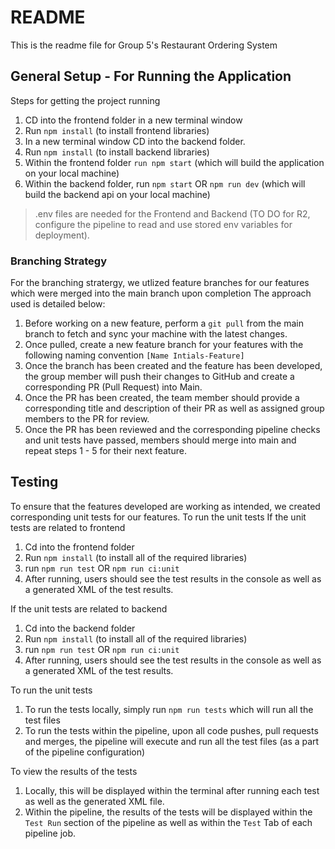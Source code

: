 # README

This is the readme file for Group 5's Restaurant Ordering System

## General Setup - For Running the Application

Steps for getting the project running

1. CD into the frontend folder in a new terminal window
2. Run `npm install` (to install frontend libraries)
3. In a new terminal window CD into the backend folder.
4. Run `npm install` (to install backend libraries)
5. Within the frontend folder `run npm start` (which will build the application on your local machine)
6. Within the backend folder, run `npm start` OR `npm run dev` (which will build the backend api on your local machine)

> .env files are needed for the Frontend and Backend (TO DO for R2, configure the pipeline to read and use stored env variables for deployment).

### Branching Strategy
For the branching stratergy, we utlized feature branches for our features which were merged into the main branch upon completion
The approach used is detailed below:

1) Before working on a new feature, perform a `git pull` from the main branch to fetch and sync your machine with the latest changes.
2) Once pulled, create a new feature branch for your features with the following naming convention `[Name Intials-Feature]`
3) Once the branch has been created and the feature has been developed, the group member will push their changes to GitHub and create a corresponding PR (Pull Request) into Main.
4) Once the PR has been created, the team member should provide a corresponding title and description of their PR as well as assigned group members to the PR for review.
5) Once the PR has been reviewed and the corresponding pipeline checks and unit tests have passed, members should merge into main and repeat steps 1 - 5 for their next feature.


## Testing
To ensure that the features developed are working as intended, we created corresponding unit tests for our features. 
To run the unit tests
If the unit tests are related to frontend
1) Cd into the frontend folder
2) Run `npm install` (to install all of the required libraries)
3) run `npm run test` OR `npm run ci:unit`
3) After running, users should see the test results in the console as well as a generated XML of the test results.

If the unit tests are related to backend
1) Cd into the backend folder
2) Run `npm install` (to install all of the required libraries)
3) run `npm run test` OR `npm run ci:unit`
3) After running, users should see the test results in the console as well as a generated XML of the test results.

To run the unit tests
1) To run the tests locally, simply run `npm run tests` which will run all the test files
2) To run the tests within the pipeline, upon all code pushes, pull requests and merges, the pipeline will execute and run all the test files (as a part of the pipeline configuration)

To view the results of the tests
1) Locally, this will be displayed within the terminal after running each test as well as the generated XML file.
2) Within the pipeline, the results of the tests will be displayed within the `Test Run` section of the pipeline as well as within the `Test` Tab of each pipeline job.
